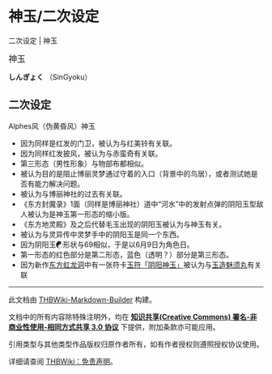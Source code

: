 # 神玉/二次设定

<!-- source html: G:\repos\THBWiki-Markdown-Builder\THBWikiMarkdown\Temp\main\3\38\ns0%3A%E7%A5%9E%E7%8E%89%2F%E4%BA%8C%E6%AC%A1%E8%AE%BE%E5%AE%9A.html -->

二次设定 | 神玉

  
<big>神玉</big>  

 **しんぎょく** （SinGyoku）
  


## 二次设定
[](./文件-神玉.png.md)  [](./文件-神玉.png.md)Alphes风（伪黄昏风）神玉
- 因为同样是红发的门卫，被认为与红美铃有关联。
- 因为同样红发披风，被认为与赤蛮奇有关联。
- 第三形态（男性形象）与物部布都相似。
- 被认为目的是阻止博丽灵梦通过守着的入口（背景中的鸟居），或者测试她是否有能力解决问题。
- 被认为与博丽神社的过去有关联。
- 《东方封魔录》1面（同样是博丽神社）道中“河水”中的发射点弹的阴阳玉型敌人被认为是神玉第一形态的缩小版。
- 《东方地灵殿》及之后代替毛玉出现的阴阳玉被认为与神玉有关。
- 被认为与灵异传中灵梦手中的阴阳玉是同一个东西。
- 因为阴阳玉☯形状与69相似，于是以6月9日为角色日。
- 第一形态的红色部分是第二形态，蓝色（透明？）部分是第三形态。
- 因为新作[东方虹龙洞](./东方虹龙洞.md)中有一张符卡[玉符「阴阳神玉」](./玉符「阴阳神玉」.md)被认为与[玉造魅须丸](./玉造魅须丸.md)有关联





---

此文档由 [THBWiki-Markdown-Builder](https://github.com/Delsin-Yu/THBWiki-Markdown-Builder) 构建。

文档中的所有内容除特殊注明外，均在 [**知识共享(Creative Commons) 署名-非商业性使用-相同方式共享 3.0 协议**](https://creativecommons.org/licenses/by-sa/3.0/deed.zh-hans) 下提供，附加条款亦可能应用。

引用类型与其他类型作品版权归原作者所有，如有作者授权则遵照授权协议使用。

详细请查阅 [THBWiki：免责声明](https://thbwiki.cc/THBWiki:%E5%85%8D%E8%B4%A3%E5%A3%B0%E6%98%8E)。

